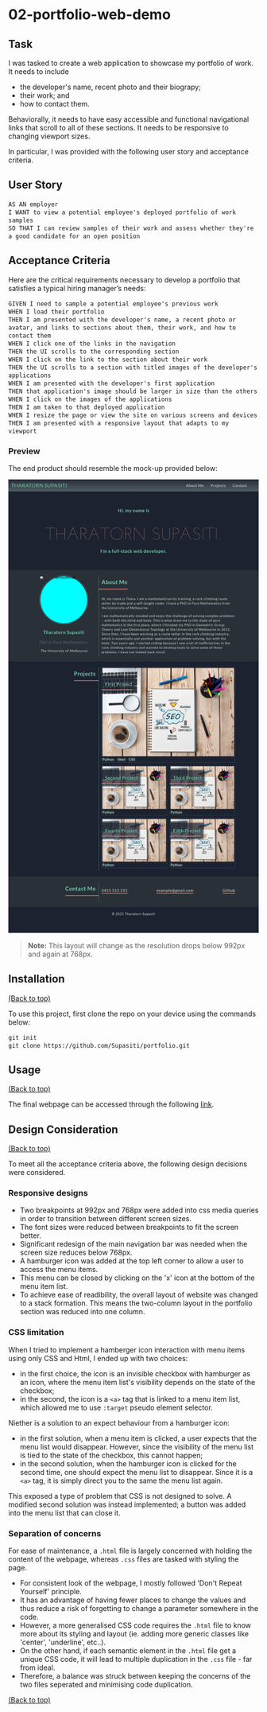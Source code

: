 # 02-portfolio-web-demo

## Task

I was tasked to create a web application to showcase my portfolio of work. It needs to include
- the developer's name, recent photo and their biograpy;
- their work; and
- how to contact them.

Behaviorally, it needs to have easy accessible and functional navigational links that scroll
to all of these sections. It needs to be responsive to changing viewport sizes. 

In particular, I was provided with the following user story and acceptance criteria.

## User Story

```
AS AN employer
I WANT to view a potential employee's deployed portfolio of work samples
SO THAT I can review samples of their work and assess whether they're a good candidate for an open position
```

## Acceptance Criteria

Here are the critical requirements necessary to develop a portfolio that satisfies a typical hiring manager’s needs:

```
GIVEN I need to sample a potential employee's previous work
WHEN I load their portfolio
THEN I am presented with the developer's name, a recent photo or avatar, and links to sections about them, their work, and how to contact them
WHEN I click one of the links in the navigation
THEN the UI scrolls to the corresponding section
WHEN I click on the link to the section about their work
THEN the UI scrolls to a section with titled images of the developer's applications
WHEN I am presented with the developer's first application
THEN that application's image should be larger in size than the others
WHEN I click on the images of the applications
THEN I am taken to that deployed application
WHEN I resize the page or view the site on various screens and devices
THEN I am presented with a responsive layout that adapts to my viewport
```

### Preview

The end product should resemble the mock-up provided below:

![Portfolio demo](./assets/demo/screenshot.png)

> **Note:** This layout will change as the resolution drops below 992px and again at 768px.  


## Installation
[(Back to top)](#task)

To use this project, first clone the repo on your device using the commands below:

    git init
    git clone https://github.com/Supasiti/portfolio.git


## Usage
[(Back to top)](#task)

The final webpage can be accessed through the following [link](https://supasiti.github.io/portfolio/).


## Design Consideration
[(Back to top)](#task)

To meet all the acceptance criteria above, the following design decisions were considered.

### Responsive designs
- Two breakpoints at 992px and 768px were added into css media queries in order to transition between different screen sizes. 
- The font sizes were reduced between breakpoints to fit the screen better.
- Significant redesign of the main navigation bar was needed when the screen size reduces below 768px.
- A hamburger icon was added at the top left corner to allow a user to access the menu items.
- This menu can be closed by clicking on the 'x' icon at the bottom of the menu item list.
- To achieve ease of readibility, the overall layout of website was changed to a stack formation. This means the two-column layout in the portfolio section was reduced into one column.

### CSS limitation
When I tried to implement a hamberger icon interaction with menu items using only CSS and Html, I ended up with two choices:
- in the first choice, the icon is an invisible checkbox with hamburger as an icon, where the menu item list's visibility depends on the state of the checkbox;
- in the second, the icon is a `<a>` tag that is linked to a menu item list, which allowed me to use `:target` pseudo element selector.

Niether is a solution to an expect behaviour from a hamburger icon:
- in the first solution, when a menu item is clicked, a user expects that the menu list would disappear. However, since the visibility of the menu list is tied to the state of the checkbox, this cannot happen; 
- in the second solution, when the hamburger icon is clicked for the second time, one should expect the menu list to disappear. Since it is a `<a>` tag, it is simply direct you to the same the menu list again.

This exposed a type of problem that CSS is not designed to solve. A modified second solution was instead implemented; a button was added into the menu list that can close it. 

### Separation of concerns
For ease of maintenance, a `.html` file is largely concerned with holding the content of the webpage, whereas `.css` files are tasked with styling the page. 
- For consistent look of the webpage, I mostly followed 'Don't Repeat Yourself' principle.
- It has an advantage of having fewer places to change the values and thus reduce a risk of forgetting to change a parameter somewhere in the code. 
- However, a more generalised CSS code requires the `.html` file to know more about its styling and layout (ie. adding more generic classes like 'center', 'underline', etc..).  
- On the other hand, if each semantic element in the `.html` file get a unique CSS code, it will lead to multiple duplication in the `.css` file - far from ideal.
- Therefore, a balance was struck between keeping the concerns of the two files seperated and minimising code duplication.

[(Back to top)](#task)